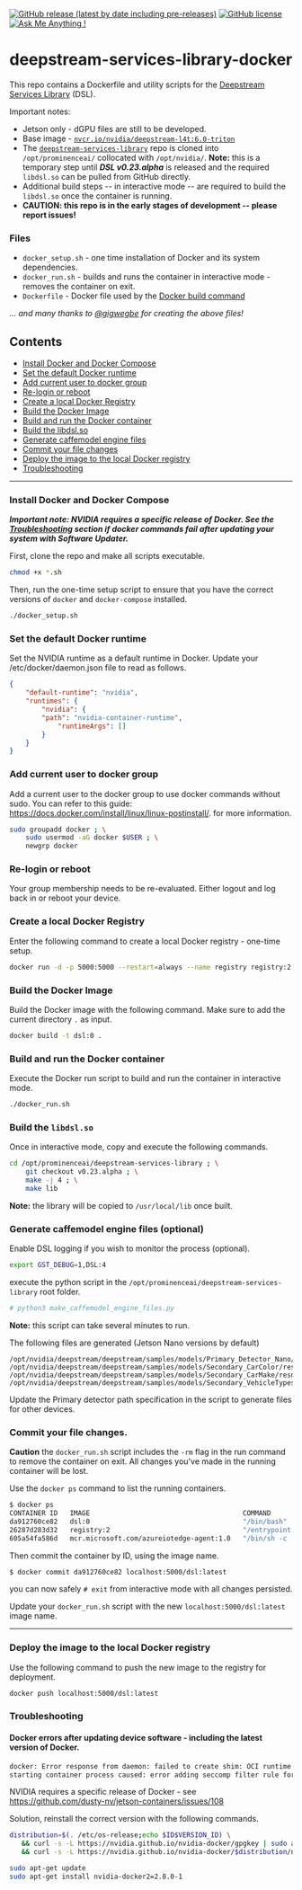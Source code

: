 [![GitHub release (latest by date including pre-releases)](https://img.shields.io/github/v/release/prominenceai/deepstream-services-library-docker?include_prereleases)](https://github.com/canammex-tech/deepstream-services-library/releases)
[![GitHub license](https://img.shields.io/github/license/Naereen/StrapDown.js.svg)](https://github.com/prominenceai/deepstream-services-library-docker/blob/master/LICENSE)
[![Ask Me Anything !](https://img.shields.io/badge/Ask%20me-anything-1abc9c.svg)](https://discord.com/channels/750454524849684540/750457019260993636)

# deepstream-services-library-docker
This repo contains a Dockerfile and utility scripts for the [Deepstream Services Library](https://github.com/prominenceai/deepstream-services-library) (DSL). 

Important notes:
* Jetson only - dGPU files are still to be developed.
* Base image - [`nvcr.io/nvidia/deepstream-l4t:6.0-triton`](https://docs.nvidia.com/metropolis/deepstream/dev-guide/text/DS_docker_containers.html#id2)
* The [`deepstream-services-library`]((https://github.com/prominenceai/deepstream-services-library)) repo is cloned into `/opt/prominenceai/` collocated with `/opt/nvidia/`. **Note:** this is a temporary step until ***DSL v0.23.alpha*** is released and the required `libdsl.so` can be pulled from GitHub directly.
* Additional build steps -- in interactive mode -- are required to build the `libdsl.so` once the container is running.
* **CAUTION: this repo is in the early stages of development -- please report issues!**

### Files
* `docker_setup.sh` - one time installation of Docker and its system dependencies.
* `docker_run.sh` - builds and runs the container in interactive mode - removes the container on exit.
* `Dockerfile` - Docker file used by the [Docker build command](#build-the-docker-image)

*... and many thanks to [@gigwegbe](https://github.com/gigwegbe) for creating the above files!*

## Contents
* [Install Docker and Docker Compose](#install-docker-and-docker-compose)
* [Set the default Docker runtime](set_the_default_docker_runtime)
* [Add current user to docker group](add_current_user_to_docker_group)
* [Re-login or reboot](re-login-or-reboot)
* [Create a local Docker Registry](#create-a-local-docker-registry)
* [Build the Docker Image](#build-the-docker-image)
* [Build and run the Docker container](#build-and-run-the-docker-container)
* [Build the libdsl.so](#build-the-libdslso)
* [Generate caffemodel engine files](#generate-caffemodel-engine-files-optional)
* [Commit your file changes](#commit-your-file-changes)
* [Deploy the image to the local Docker registry](deploy_the_image_to_the_local_docker_registry)
* [Troubleshooting](#troubleshooting)

---

### Install Docker and Docker Compose
***Important note: NVIDIA requires a specific release of Docker.  See the [Troubleshooting](#troubleshooting) section if docker commands fail after updating your system with Software Updater.***

First, clone the repo and make all scripts executable.
```bash
chmod +x *.sh
```
Then, run the one-time setup script to ensure that you have the correct versions of `docker` and `docker-compose` installed. 
```bash
./docker_setup.sh
```

### Set the default Docker runtime
Set the NVIDIA runtime as a default runtime in Docker. Update your /etc/docker/daemon.json file to read as follows.
```json
{
    "default-runtime": "nvidia",
    "runtimes": {
        "nvidia": {
        "path": "nvidia-container-runtime",
            "runtimeArgs": []
        }
    }
}
```
### Add current user to docker group
Add a current user to the docker group to use docker commands without sudo. You can refer to this guide: https://docs.docker.com/install/linux/linux-postinstall/. for more information.
```bash
sudo groupadd docker ; \
    sudo usermod -aG docker $USER ; \
    newgrp docker
```

### Re-login or reboot
Your group membership needs to be re-evaluated. Either logout and log back in or reboot your device. 

### Create a local Docker Registry
Enter the following command to create a local Docker registry - one-time setup.
```bash
docker run -d -p 5000:5000 --restart=always --name registry registry:2
```

### Build the Docker Image
Build the Docker image with the following command. Make sure to add the current directory `.` as input.
```bash
docker build -t dsl:0 . 
```

### Build and run the Docker container
Execute the Docker run script to build and run the container in interactive mode.
```bash
./docker_run.sh
```

### Build the `libdsl.so`
Once in interactive mode, copy and execute the following commands.
```bash
cd /opt/prominenceai/deepstream-services-library ; \
    git checkout v0.23.alpha ; \
    make -j 4 ; \
    make lib
```
**Note:** the library will be copied to `/usr/local/lib` once built.    

### Generate caffemodel engine files (optional)
Enable DSL logging if you wish to monitor the process (optional).
```bash
export GST_DEBUG=1,DSL:4
```
execute the python script in the `/opt/prominenceai/deepstream-services-library` root folder.
```bash
# python3 make_caffemodel_engine_files.py
```
**Note:** this script can take several minutes to run.

The following files are generated (Jetson Nano versions by default)
```
/opt/nvidia/deepstream/deepstream/samples/models/Primary_Detector_Nano/resnet10.caffemodel_b8_gpu0_fp16.engine
/opt/nvidia/deepstream/deepstream/samples/models/Secondary_CarColor/resnet18.caffemodel_b8_gpu0_fp16.engine
/opt/nvidia/deepstream/deepstream/samples/models/Secondary_CarMake/resnet18.caffemodel_b8_gpu0_fp16.engine
/opt/nvidia/deepstream/deepstream/samples/models/Secondary_VehicleTypesresnet18.caffemodel_b8_gpu0_fp16.engine
```
Update the Primary detector path specification in the script to generate files for other devices. 

### Commit your file changes.
**Caution** the `docker_run.sh` script includes the `-rm` flag in the run command to remove the container on exit. All changes you've made in the running container will be lost.

Use the `docker ps` command to list the running containers.
```bash
$ docker ps
CONTAINER ID   IMAGE                                      COMMAND                  CREATED          STATUS          PORTS                                       NAMES
da912760ce82   dsl:0                                      "/bin/bash"              42 minutes ago   Up 42 minutes                                               festive_brattain
26287d283d32   registry:2                                 "/entrypoint.sh /etc…"   3 hours ago      Up 3 hours      0.0.0.0:5000->5000/tcp, :::5000->5000/tcp   registry
605a54fa586d   mcr.microsoft.com/azureiotedge-agent:1.0   "/bin/sh -c 'exec /a…"   4 hours ago      Up 3 hours                                                  edgeAgent

```
Then commit the container by ID, using the image name.
```bash
$ docker commit da912760ce82 localhost:5000/dsl:latest
```
you can now safely `# exit` from interactive mode with all changes persisted.

Update your `docker_run.sh` script with the new `localhost:5000/dsl:latest` image name.

---

### Deploy the image to the local Docker registry
Use the following command to push the new image to the registry for deployment.
```bash
docker push localhost:5000/dsl:latest
```

### Troubleshooting
#### Docker errors after updating device software - including the latest version of Docker.
```bash
docker: Error response from daemon: failed to create shim: OCI runtime create failed: container_linux.go:380: 
starting container process caused: error adding seccomp filter rule for syscall clone3: permission denied: unknown.
```
NVIDIA requires a specific release of Docker - see https://github.com/dusty-nv/jetson-containers/issues/108

Solution, reinstall the correct version with the following commands.
```bash
distribution=$(. /etc/os-release;echo $ID$VERSION_ID) \
   && curl -s -L https://nvidia.github.io/nvidia-docker/gpgkey | sudo apt-key add - \
   && curl -s -L https://nvidia.github.io/nvidia-docker/$distribution/nvidia-docker.list | sudo tee /etc/apt/sources.list.d/nvidia-docker.list

sudo apt-get update
sudo apt-get install nvidia-docker2=2.8.0-1
```
